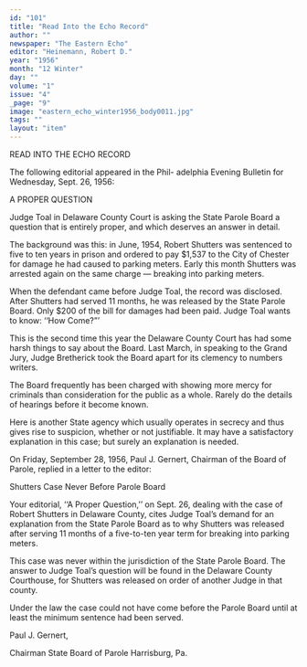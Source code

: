 ```yaml
---
id: "101"
title: "Read Into the Echo Record"
author: ""
newspaper: "The Eastern Echo"
editor: "Heinemann, Robert D."
year: "1956"
month: "12 Winter"
day: ""
volume: "1"
issue: "4"
_page: "9"
image: "eastern_echo_winter1956_body0011.jpg"
tags: ""
layout: "item"
---
```

READ INTO THE ECHO RECORD

The following editorial appeared in the Phil-
adelphia Evening Bulletin for Wednesday, Sept.
26, 1956:

A PROPER QUESTION

Judge Toal in Delaware County Court is
asking the State Parole Board a question that is
entirely proper, and which deserves an answer
in detail.

The background was this: in June, 1954,
Robert Shutters was sentenced to five to ten years
in prison and ordered to pay $1,537 to the City of
Chester for damage he had caused to parking meters.
Early this month Shutters was arrested again on
the same charge — breaking into parking meters.

When the defendant came before Judge Toal,
the record was disclosed. After Shutters had served
11 months, he was released by the State Parole
Board. Only $200 of the bill for damages had been
paid. Judge Toal wants to know: ‘‘How Come?”’

This is the second time this year the Delaware
County Court has had some harsh things to say
about the Board. Last March, in speaking to the
Grand Jury, Judge Bretherick took the Board apart
for its clemency to numbers writers.

The Board frequently has been charged with
showing more mercy for criminals than consideration
for the public as a whole. Rarely do the details of
hearings before it become known.

Here is another State agency which usually
operates in secrecy and thus gives rise to suspicion,
whether or not justifiable. It may have a satisfactory
explanation in this case; but surely an explanation
is needed.

On Friday, September 28, 1956, Paul J. Gernert,
Chairman of the Board of Parole, replied in a letter
to the editor:

Shutters Case Never
Before Parole Board

Your editorial, ‘‘A Proper Question,’’ on Sept.
26, dealing with the case of Robert Shutters in
Delaware County, cites Judge Toal’s demand for
an explanation from the State Parole Board as to
why Shutters was released after serving 11 months
of a five-to-ten year term for breaking into parking
meters.

This case was never within the jurisdiction of
the State Parole Board. The answer to Judge Toal’s
question will be found in the Delaware County
Courthouse, for Shutters was released on order of
another Judge in that county.

Under the law the case could not have come
before the Parole Board until at least the minimum
sentence had been served.

Paul J. Gernert,

Chairman State Board of Parole
Harrisburg, Pa.
